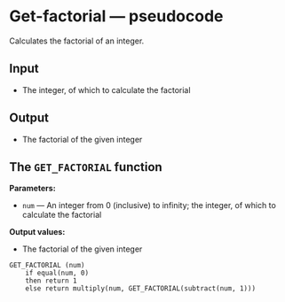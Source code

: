 # Get-factorial — pseudocode

Calculates the factorial of an integer.

## Input

- The integer, of which to calculate the factorial

## Output

- The factorial of the given integer

## The `GET_FACTORIAL` function

**Parameters:**

- `num` — An integer from 0 (inclusive) to infinity; the integer, of which to calculate the factorial

**Output values:**

- The factorial of the given integer

```
GET_FACTORIAL (num)
	if equal(num, 0)
	then return 1
	else return multiply(num, GET_FACTORIAL(subtract(num, 1)))
```